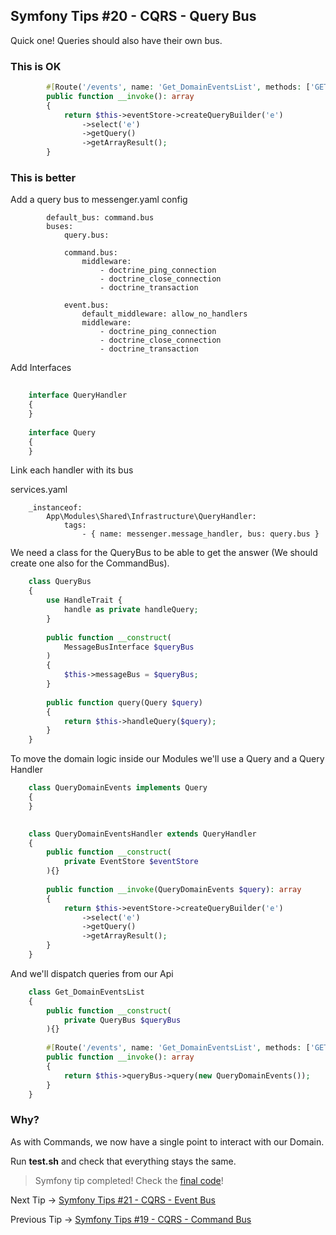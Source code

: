 ## Symfony Tips #20 - CQRS - Query Bus

Quick one! Queries should also have their own bus.

### This is OK
```php
        #[Route('/events', name: 'Get_DomainEventsList', methods: ['GET'])]
        public function __invoke(): array
        {
            return $this->eventStore->createQueryBuilder('e')
                ->select('e')
                ->getQuery()
                ->getArrayResult();
        }
```    

### This is better

Add a query bus to messenger.yaml config

            default_bus: command.bus
            buses:
                query.bus:
    
                command.bus:
                    middleware:
                        - doctrine_ping_connection
                        - doctrine_close_connection
                        - doctrine_transaction
    
                event.bus:
                    default_middleware: allow_no_handlers
                    middleware:
                        - doctrine_ping_connection
                        - doctrine_close_connection
                        - doctrine_transaction
    

Add Interfaces
```php
    
    interface QueryHandler
    {
    }
    
    interface Query
    {
    }
 ```   

Link each handler with its bus

services.yaml

        _instanceof:
            App\Modules\Shared\Infrastructure\QueryHandler:
                tags:
                    - { name: messenger.message_handler, bus: query.bus }
    

We need a class for the QueryBus to be able to get the answer (We should create one also for the CommandBus).
```php
    class QueryBus
    {
        use HandleTrait {
            handle as private handleQuery;
        }
    
        public function __construct(
            MessageBusInterface $queryBus
        )
        {
            $this->messageBus = $queryBus;
        }
    
        public function query(Query $query)
        {
            return $this->handleQuery($query);
        }
    }
```    

To move the domain logic inside our Modules we'll use a Query and a Query Handler
```php
    class QueryDomainEvents implements Query
    {
    }
    

    class QueryDomainEventsHandler extends QueryHandler
    {
        public function __construct(
            private EventStore $eventStore
        ){}
    
        public function __invoke(QueryDomainEvents $query): array
        {
            return $this->eventStore->createQueryBuilder('e')
                ->select('e')
                ->getQuery()
                ->getArrayResult();
        }
    }
```    

And we'll dispatch queries from our Api
```php
    class Get_DomainEventsList
    {
        public function __construct(
            private QueryBus $queryBus
        ){}
    
        #[Route('/events', name: 'Get_DomainEventsList', methods: ['GET'])]
        public function __invoke(): array
        {
            return $this->queryBus->query(new QueryDomainEvents());
        }
    }
```    

### Why?

As with Commands, we now have a single point to interact with our Domain.

Run **test.sh** and check that everything stays the same.

> Symfony tip completed! Check the [final code](https://github.com/albertobeiz/symfony-tips/tree/20)!

Next Tip -> [Symfony Tips #21 - CQRS - Event Bus](https://github.com/albertobeiz/symfony-tips/tree/21)

Previous Tip -> [Symfony Tips #19 - CQRS - Command Bus](https://github.com/albertobeiz/symfony-tips/tree/19)
